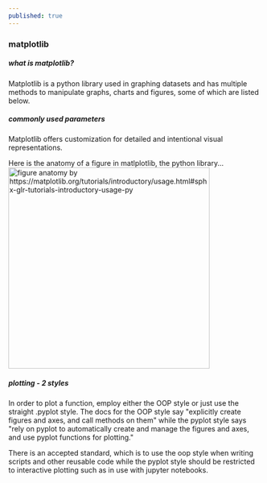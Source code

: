 ```yaml
---
published: true
---
```

### matplotlib
##### what is matplotlib?
Matplotlib is a python library used in graphing datasets and has multiple methods to manipulate graphs, charts and figures, some of which are listed below.
##### commonly used parameters
Matplotlib offers customization for detailed and intentional visual representations. 


Here is the anatomy of a figure in matlplotlib, the python library...
<img src="{{ site.baseurl }}/images/anatomy.png" alt="figure anatomy by https://matplotlib.org/tutorials/introductory/usage.html#sphx-glr-tutorials-introductory-usage-py" style="width: 400px;"/>




##### plotting - 2 styles
In order to plot a function, employ either the OOP style or just use the straight .pyplot style. The docs for the OOP style say "explicitly create figures and axes, and call methods on them" while the pyplot style says "rely on pyplot to automatically create and manage the figures and axes, and use pyplot functions for plotting." 

There is an accepted standard, which is to use the oop style when writing scripts and other reusable code while the pyplot style should be restricted to interactive plotting such as in use with jupyter notebooks.
